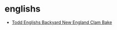 # englishs

 * [Todd Englishs Backyard New England Clam Bake](index/t/todd-englishs-backyard-new-england-clam-bake-106523.json)
